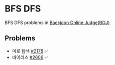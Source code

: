 # BFS DFS

BFS DFS problems in [Baekjoon Online Judge(BOJ)](https://www.acmicpc.net/)

## Problems

* 미로 탐색 [#2178](https://www.acmicpc.net/problem/2178) ✅
* 바이러스 [#2606](https://www.acmicpc.net/problem/2606) ✅